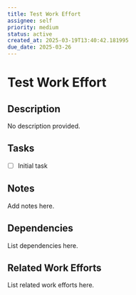```yaml
---
title: Test Work Effort
assignee: self
priority: medium
status: active
created_at: 2025-03-19T13:40:42.181995
due_date: 2025-03-26
---
```


# Test Work Effort

## Description
No description provided.

## Tasks
- [ ] Initial task

## Notes
Add notes here.

## Dependencies
List dependencies here.

## Related Work Efforts
List related work efforts here.